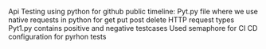 Api Testing using python for github public timeline:
Pyt.py file where we use native requests in python for get put post delete HTTP request types
Pyt1.py contains positive and negative testcases
Used semaphore for CI CD configuration for pyrhon tests

